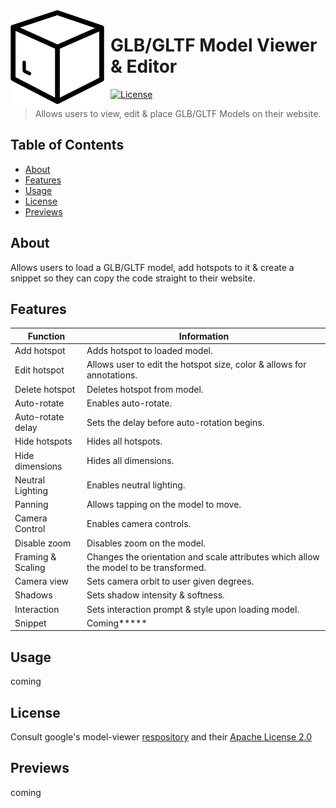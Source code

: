 <img width="150" height="150" align="left" style="float: left; margin: 0 10px 0 0;" alt="modelviewer" src="https://github.com/dave-kramer/modelviewer/blob/main/assets/box.png"> 

# GLB/GLTF Model Viewer & Editor 

[![License](https://img.shields.io/github/license/dave-kramer/modelviewer)](https://github.com/dave-kramer/modelviewer/blob/main/LICENSE)

> Allows users to view, edit & place GLB/GLTF Models on their website.


## Table of Contents

- [About](#about)
- [Features](#features)
- [Usage](#usage)
- [License](#license)
- [Previews](#previews)

## About
Allows users to load a GLB/GLTF model, add hotspots to it & create a snippet so they can copy the code straight to their website.

## Features
| Function | Information | 
| ------------- | ------------- |
| Add hotspot | Adds hotspot to loaded model. |
| Edit hotspot | Allows user to edit the hotspot size, color & allows for annotations. |
| Delete hotspot | Deletes hotspot from model. | 
| Auto-rotate | Enables auto-rotate. |
| Auto-rotate delay | Sets the delay before auto-rotation begins. |
| Hide hotspots | Hides all hotspots. | 
| Hide dimensions | Hides all dimensions. |
| Neutral Lighting | Enables neutral lighting. |
| Panning | Allows tapping on the model to move. |
| Camera Control | Enables camera controls. |
| Disable zoom | Disables zoom on the model. |
| Framing & Scaling | Changes the orientation and scale attributes which allow the model to be transformed. |
| Camera view | Sets camera orbit to user given degrees. |
| Shadows | Sets shadow intensity & softness. |
| Interaction | Sets interaction prompt & style upon loading model. |
| Snippet | Coming***** |

## Usage
coming

## License
Consult google's model-viewer [respository](https://github.com/google/model-viewer) and their [Apache License 2.0](https://github.com/google/model-viewer/blob/master/LICENSE)

## Previews
coming
